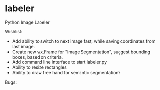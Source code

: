 # labeler
Python Image Labeler


Wishlist: 

   * Add ability to switch to next image fast, while saving coordinates from last image.
   * Create new wx.Frame for "Image Segmentation", suggest bounding boxes, based on criteria.
   * Add command line interface to start labeler.py
   * Ability to resize rectangles
   * Ability to draw free hand for semantic segmentation?

Bugs:




